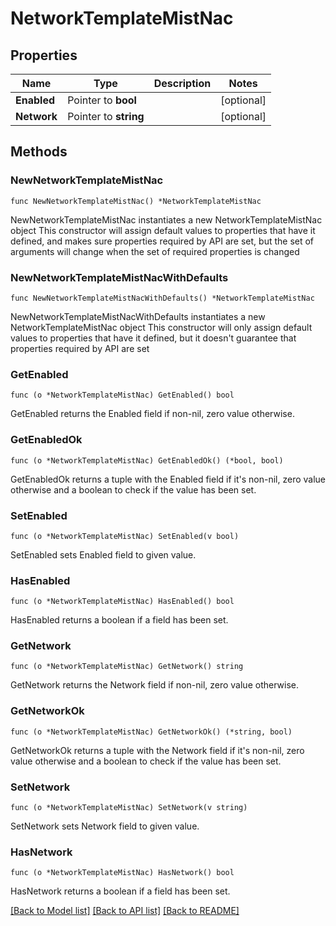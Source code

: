 # NetworkTemplateMistNac

## Properties

Name | Type | Description | Notes
------------ | ------------- | ------------- | -------------
**Enabled** | Pointer to **bool** |  | [optional] 
**Network** | Pointer to **string** |  | [optional] 

## Methods

### NewNetworkTemplateMistNac

`func NewNetworkTemplateMistNac() *NetworkTemplateMistNac`

NewNetworkTemplateMistNac instantiates a new NetworkTemplateMistNac object
This constructor will assign default values to properties that have it defined,
and makes sure properties required by API are set, but the set of arguments
will change when the set of required properties is changed

### NewNetworkTemplateMistNacWithDefaults

`func NewNetworkTemplateMistNacWithDefaults() *NetworkTemplateMistNac`

NewNetworkTemplateMistNacWithDefaults instantiates a new NetworkTemplateMistNac object
This constructor will only assign default values to properties that have it defined,
but it doesn't guarantee that properties required by API are set

### GetEnabled

`func (o *NetworkTemplateMistNac) GetEnabled() bool`

GetEnabled returns the Enabled field if non-nil, zero value otherwise.

### GetEnabledOk

`func (o *NetworkTemplateMistNac) GetEnabledOk() (*bool, bool)`

GetEnabledOk returns a tuple with the Enabled field if it's non-nil, zero value otherwise
and a boolean to check if the value has been set.

### SetEnabled

`func (o *NetworkTemplateMistNac) SetEnabled(v bool)`

SetEnabled sets Enabled field to given value.

### HasEnabled

`func (o *NetworkTemplateMistNac) HasEnabled() bool`

HasEnabled returns a boolean if a field has been set.

### GetNetwork

`func (o *NetworkTemplateMistNac) GetNetwork() string`

GetNetwork returns the Network field if non-nil, zero value otherwise.

### GetNetworkOk

`func (o *NetworkTemplateMistNac) GetNetworkOk() (*string, bool)`

GetNetworkOk returns a tuple with the Network field if it's non-nil, zero value otherwise
and a boolean to check if the value has been set.

### SetNetwork

`func (o *NetworkTemplateMistNac) SetNetwork(v string)`

SetNetwork sets Network field to given value.

### HasNetwork

`func (o *NetworkTemplateMistNac) HasNetwork() bool`

HasNetwork returns a boolean if a field has been set.


[[Back to Model list]](../README.md#documentation-for-models) [[Back to API list]](../README.md#documentation-for-api-endpoints) [[Back to README]](../README.md)


